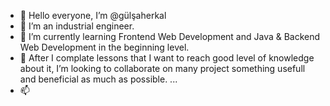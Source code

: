 - 👋 Hello everyone, I’m @gülşaherkal
- 👀 I’m an industrial engineer. 
- 🌱 I’m currently learning Frontend Web Development and  Java & Backend Web Development in the beginning level.
- 💞️ After I complate lessons that I want to reach good level of knowledge about it, I’m looking to collaborate on many project something usefull and beneficial as much as possible. ...
- 📫 

<!---
fastcodercandidate/fastcodercandidate is a ✨ special ✨ repository because its `README.md` (this file) appears on your GitHub profile.
You can click the Preview link to take a look at your changes.
--->
